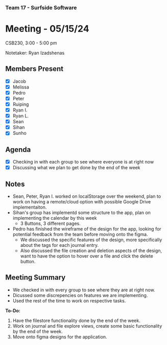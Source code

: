 ### Team 17 - Surfside Software

# Meeting - 05/15/24

CSB230, 3:00 - 5:00 pm

Notetaker: Ryan Izadshenas

## Members Present

- [x] Jacob
- [x] Melissa
- [x] Pedro
- [x] Peter
- [x] Ruiping
- [x] Ryan I.
- [x] Ryan L.
- [x] Sean
- [x] Sihan
- [x] Sunho

## Agenda

- [x] Checking in with each group to see where everyone is at right now
- [x] Discussing what we plan to get done by the end of the week

## Notes

- Sean, Peter, Ryan I. worked on localStorage over the weekend, plan to work on having a remote/cloud option with possible Google Drive implementaiton.
- Sihan's group has implementd some structure to the app, plan on implementing the calendar by this week
  - 3 Buttons, 3 different pages.
- Pedro has finished the wireframe of the design for the app, looking for potential feedback from the team before moving onto the figma.
  - We discussed the specific features of the design, more specifically about the tags for each journal entry.
  - Also discussed the file creation and deletion aspects of the design, want to have the option to hover over a file and click the delete button.

## Meeting Summary

- We checked in with every group to see where they are at right now.
- Dicussed some discrepencies on features we are implementing.
- Used the rest of the time to work on respective tasks.

**To-Do:**

1. Have the filestore functionality done by the end of the week.
2. Work on journal and file explore views, create some basic functionality by the end of the week.
3. Move onto figma designs for the application.
